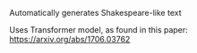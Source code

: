 Automatically generates Shakespeare-like text 

Uses Transformer model, as found in this paper: https://arxiv.org/abs/1706.03762
